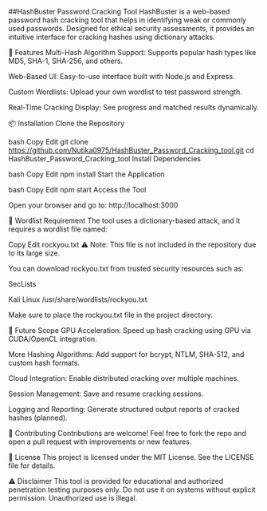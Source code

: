 ##HashBuster Password Cracking Tool
HashBuster is a web-based password hash cracking tool that helps in identifying weak or commonly used passwords. Designed for ethical security assessments, it provides an intuitive interface for cracking hashes using dictionary attacks.

🔐 Features
Multi-Hash Algorithm Support: Supports popular hash types like MD5, SHA-1, SHA-256, and others.

Web-Based UI: Easy-to-use interface built with Node.js and Express.

Custom Wordlists: Upload your own wordlist to test password strength.

Real-Time Cracking Display: See progress and matched results dynamically.

📦 Installation
Clone the Repository

bash
Copy
Edit
git clone https://github.com/Nutika0975/HashBuster_Password_Cracking_tool.git
cd HashBuster_Password_Cracking_tool
Install Dependencies

bash
Copy
Edit
npm install
Start the Application

bash
Copy
Edit
npm start
Access the Tool

Open your browser and go to:
http://localhost:3000

🧠 Wordlist Requirement
The tool uses a dictionary-based attack, and it requires a wordlist file named:

Copy
Edit
rockyou.txt
⚠️ Note:
This file is not included in the repository due to its large size.

You can download rockyou.txt from trusted security resources such as:

SecLists

Kali Linux /usr/share/wordlists/rockyou.txt

Make sure to place the rockyou.txt file in the project directory.

🚀 Future Scope
GPU Acceleration: Speed up hash cracking using GPU via CUDA/OpenCL integration.

More Hashing Algorithms: Add support for bcrypt, NTLM, SHA-512, and custom hash formats.

Cloud Integration: Enable distributed cracking over multiple machines.

Session Management: Save and resume cracking sessions.

Logging and Reporting: Generate structured output reports of cracked hashes (planned).

🤝 Contributing
Contributions are welcome! Feel free to fork the repo and open a pull request with improvements or new features.

📜 License
This project is licensed under the MIT License. See the LICENSE file for details.

⚠️ Disclaimer
This tool is provided for educational and authorized penetration testing purposes only.
Do not use it on systems without explicit permission. Unauthorized use is illegal.
